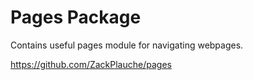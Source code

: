 # Pages Package
Contains useful pages module for navigating webpages.

https://github.com/ZackPlauche/pages
